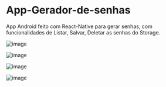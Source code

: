 # App-Gerador-de-senhas
App Android feito com React-Native para gerar senhas, com funcionalidades de Listar, Salvar, Deletar as senhas do Storage.



![image](https://github.com/brennonjunio/App-Gerador-de-senhas/assets/121310442/3e31bdcc-2cd5-427c-a14e-22eb9774a775)

![image](https://github.com/brennonjunio/App-Gerador-de-senhas/assets/121310442/197969ac-8382-4197-a6c5-a3f85b3bc636)

![image](https://github.com/brennonjunio/App-Gerador-de-senhas/assets/121310442/8c11fb5f-b206-4c15-8956-12f48f587be3)

![image](https://github.com/brennonjunio/App-Gerador-de-senhas/assets/121310442/bf4a3f47-6de0-49cb-9513-0aaed7d31249)
